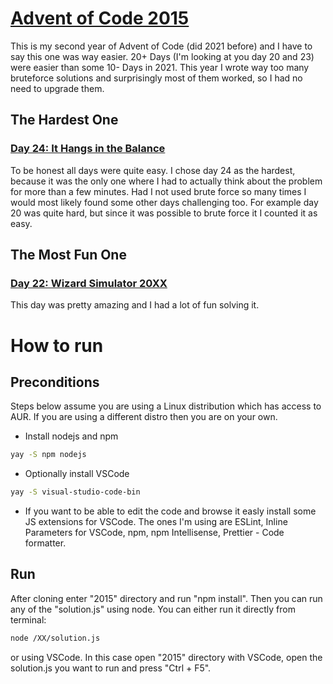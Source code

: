 # [Advent of Code 2015](https://adventofcode.com/2015)

This is my second year of Advent of Code (did 2021 before) and I have to say this one was way easier.
20+ Days (I'm looking at you day 20 and 23) were easier than some 10- Days in 2021. This year I wrote
way too many bruteforce solutions and surprisingly most of them worked, so I had no need to upgrade them.

## The Hardest One

### [Day 24: It Hangs in the Balance](https://github.com/ceribe/advent-of-code/tree/main/2015/src/24)

To be honest all days were quite easy. I chose day 24 as the hardest, because it was the only
one where I had to actually think about the problem for more than a few minutes. Had I not used brute
force so many times I would most likely found some other days challenging too. For example day 20 was
quite hard, but since it was possible to brute force it I counted it as easy.

## The Most Fun One

### [Day 22: Wizard Simulator 20XX](https://github.com/ceribe/advent-of-code/tree/main/2015/src/22)

This day was pretty amazing and I had a lot of fun solving it.

# How to run

## Preconditions

Steps below assume you are using a Linux distribution which has access to AUR. If you are
using a different distro then you are on your own.

- Install nodejs and npm

```bash
yay -S npm nodejs
```

- Optionally install VSCode

```bash
yay -S visual-studio-code-bin
```

- If you want to be able to edit the code and browse it easly install some JS extensions for VSCode.
  The ones I'm using are ESLint, Inline Parameters for VSCode, npm, npm Intellisense, Prettier - Code formatter.

## Run

After cloning enter "2015" directory and run "npm install".
Then you can run any of the "solution.js" using node. You can
either run it directly from terminal:

```bash
node /XX/solution.js
```

or using VSCode. In this case open "2015" directory with VSCode,
open the solution.js you want to run and press "Ctrl + F5".

